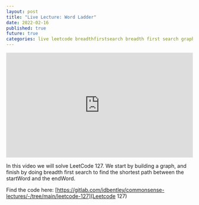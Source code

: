 ```yaml
---
layout: post
title: "Live Lecture: Word Ladder"
date: 2022-02-16
published: true
future: true
categories: live leetcode breadthfirstsearch breadth first search graph traversal
---
```


<div style="padding:56.25% 0 0 0;position:relative;"><iframe src="https://player.vimeo.com/video/678448106?h=d6a38fa243&amp;badge=0&amp;autopause=0&amp;player_id=0&amp;app_id=58479" frameborder="0" allow="autoplay; fullscreen; picture-in-picture" allowfullscreen style="position:absolute;top:0;left:0;width:100%;height:100%;" title="Word Ladder"></iframe></div><script src="https://player.vimeo.com/api/player.js"></script>

In this video we will solve LeetCode 127.  We start by building a graph, and finish by doing breadth first search to find the shortest path between the startWord and the endWord.

Find the code here: [https://gitlab.com/idbentley/commonsense-lectures/-/tree/main/leetcode-127](Leetcode 127)